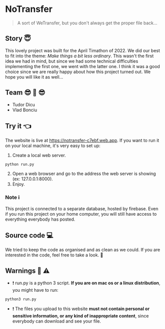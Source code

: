 # NoTransfer
> A sort of WeTransfer, but you don't always get the proper file back...

## Story :innocent:
This lovely project was built for the April Timathon of 2022. We did our best to fit into the theme: *Make things a bit less ordinary*. This wasn't the first idea we had in mind, but since we had some technical difficulties implementing the first one, we went with the latter one. I think it was a good choice since we are really happy about how this project turned out. We hope you will like it as well...

## Team :sunglasses: :handshake: :sunglasses:
- Tudor Dicu
- Vlad Bonciu

## Try it :point_left:
The website is live at https://notransfer-c7ebf.web.app. If you want to run it on your local machine, it's very easy to set up:
1. Create a local web server.
```
python run.py
```
2. Open a web browser and go to the address the web server is showing (ex: 127.0.0.1:8000).
3. Enjoy.

### Note :information_source:
This project is connected to a separate database, hosted by firebase. Even if you run this project on your home computer, you will still have access to everything everybody has posted.

## Source code :computer:
We tried to keep the code as organised and as clean as we could. If you are interested in the code, feel free to take a look. :rofl:

## Warnings :thinking: :warning:
- :exclamation: run.py is a python 3 script. **If you are on mac os or a linux distribution**, you might have to run:
```
python3 run.py
```

- :exclamation: The files you upload to this website **must not contain personal or sensitive information, or any kind of inappropriate content**, since everybody can download and see your file.
